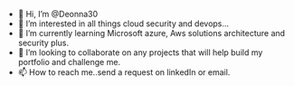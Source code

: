 - 👋 Hi, I’m @Deonna30
- 👀 I’m interested in all things cloud security and devops...
- 🌱 I’m currently learning Microsoft azure, Aws solutions architecture and security plus.
- 💞️ I’m looking to collaborate on any projects that will help build my portfolio and challenge me.
- 📫 How to reach me..send a request on linkedIn or email.

<!---
Deonna30/Deonna30 is a ✨ special ✨ repository because its `README.md` (this file) appears on your GitHub profile.
You can click the Preview link to take a look at your changes.
--->

